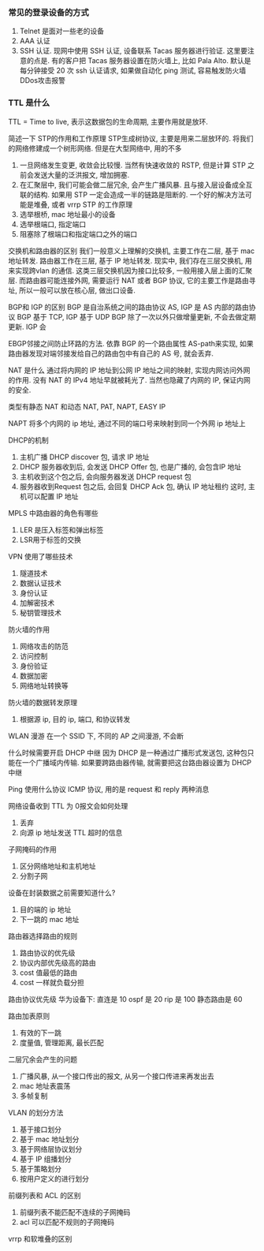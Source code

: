 
### 常见的登录设备的方式
1. Telnet 是面对一些老的设备
2. AAA 认证
3. SSH 认证. 现网中使用 SSH 认证, 设备联系 Tacas 服务器进行验证. 这里要注意的点是. 有的客户把 Tacas 服务器设置在防火墙上, 比如 Pala Alto. 默认是每分钟接受 20 次 ssh 认证请求, 如果做自动化 ping 测试, 容易触发防火墙 DDos攻击报警

### TTL 是什么
TTL = Time to live, 表示这数据包的生命周期, 主要作用就是放环.


简述一下 STP的作用和工作原理
STP生成树协议, 主要是用来二层放环的. 将我们的网络修建成一个树形网络. 但是在大型网络中, 用的不多
1. 一旦网络发生变更, 收敛会比较慢. 当然有快速收敛的 RSTP, 但是计算 STP 之前会发送大量的泛洪报文, 增加拥塞. 
2. 在汇聚层中, 我们可能会做二层冗余, 会产生广播风暴. 且与接入层设备成全互联的结构. 如果用 STP 一定会造成一半的链路是阻断的. 一个好的解决方法可能是堆叠, 或者 vrrp
STP 的工作原理
1. 选举根桥, mac 地址最小的设备
2. 选举根端口, 指定端口
3. 阻塞除了根端口和指定端口之外的端口

交换机和路由器的区别
我们一般意义上理解的交换机, 主要工作在二层, 基于 mac 地址转发. 路由器工作在三层, 基于 IP 地址转发. 
现实中, 我们存在三层交换机, 用来实现跨vlan 的通信. 这类三层交换机因为接口比较多, 一般用接入层上面的汇聚层. 而路由器可能连接外网, 需要运行 NAT 或者 BGP 协议, 它的主要工作是路由寻址, 所以一般可以放在核心层, 做出口设备.


BGP和 IGP 的区别
BGP 是自治系统之间的路由协议 AS, IGP 是 AS 内部的路由协议
BGP 基于 TCP, IGP 基于 UDP
BGP 除了一次以外只做增量更新, 不会去做定期更新. IGP 会

EBGP邻接之间防止环路的方法. 
依靠 BGP 的一个路由属性 AS-path来实现, 如果路由器发现对端邻接发给自己的路由包中有自己的 AS 号, 就会丢弃. 


NAT 是什么
通过将内网的 IP 地址到公网 IP 地址之间的映射, 实现内网访问外网的作用. 没有 NAT 的 IPv4 地址早就被耗光了. 
当然也隐藏了内网的 IP, 保证内网的安全. 

类型有静态 NAT 和动态 NAT, PAT, NAPT, EASY IP 

NAPT 将多个内网的 ip 地址, 通过不同的端口号来映射到同一个外网 ip 地址上


DHCP的机制
1. 主机广播 DHCP discover 包, 请求 IP 地址
2. DHCP 服务器收到后, 会发送 DHCP Offer 包, 也是广播的, 会包含IP 地址
3. 主机收到这个包之后, 会向服务器发送 DHCP request 包
4. 服务器收到Request 包之后, 会回复 DHCP Ack 包, 确认 IP 地址租约
这时, 主机可以配置 IP 地址


MPLS 中路由器的角色有哪些
1. LER 是压入标签和弹出标签
2. LSR用于标签的交换

VPN 使用了哪些技术
1. 隧道技术
2. 数据认证技术
3. 身份认证
4. 加解密技术
5. 秘钥管理技术

防火墙的作用
1. 网络攻击的防范
2. 访问控制
3. 身份验证
4. 数据加密
5. 网络地址转换等

防火墙的数据转发原理
1. 根据源 ip, 目的 ip, 端口, 和协议转发

WLAN 漫游
在一个 SSID 下, 不同的 AP 之间漫游, 不会断




什么时候需要开启 DHCP 中继
因为 DHCP 是一种通过广播形式发送包, 这种包只能在一个广播域内传输. 如果要跨路由器传输, 就需要把这台路由器设置为 DHCP 中继

Ping 使用什么协议
ICMP 协议, 用的是 request 和 reply 两种消息


网络设备收到 TTL 为 0报文会如何处理
1. 丢弃
2. 向源 ip 地址发送 TTL 超时的信息

子网掩码的作用
1. 区分网络地址和主机地址
2. 分割子网

设备在封装数据之前需要知道什么?
1. 目的端的 ip 地址
2. 下一跳的 mac 地址

路由器选择路由的规则
1. 路由协议的优先级
2. 协议内部优先级高的路由
3. cost 值最低的路由
4.  cost 一样就负载分担

路由协议优先级
华为设备下: 
直连是 10
ospf 是 20
rip 是 100
静态路由是 60

路由加表原则
1. 有效的下一跳
2. 度量值, 管理距离, 最长匹配


二层冗余会产生的问题
1. 广播风暴, 从一个接口传出的报文, 从另一个接口传进来再发出去
2. mac 地址表震荡
3. 多帧复制

VLAN 的划分方法
1. 基于接口划分
2. 基于 mac 地址划分
3. 基于网络层协议划分
4. 基于 IP 组播划分
5. 基于策略划分
6. 按用户定义的进行划分

前缀列表和 ACL 的区别
1. 前缀列表不能匹配不连续的子网掩码
2. acl 可以匹配不规则的子网掩码



vrrp 和软堆叠的区别

